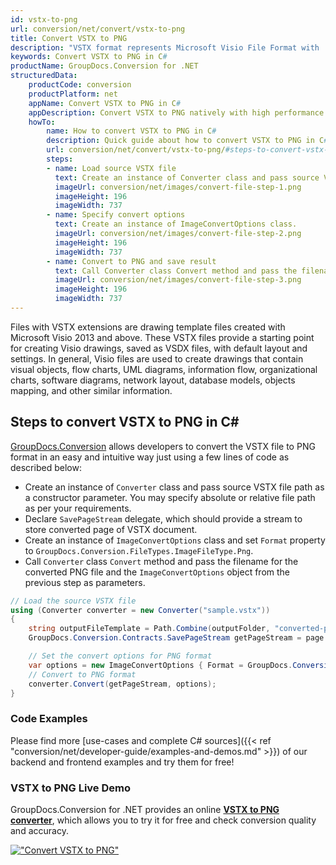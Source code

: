 ```yaml
---
id: vstx-to-png
url: conversion/net/convert/vstx-to-png
title: Convert VSTX to PNG
description: "VSTX format represents Microsoft Visio File Format with .vstx extension. Learn how to convert VSTX to PNG file programmatically in C# language using GroupDocs.Conversion for .NET library."
keywords: Convert VSTX to PNG in C#
productName: GroupDocs.Conversion for .NET
structuredData:
    productCode: conversion
    productPlatform: net
    appName: Convert VSTX to PNG in C#
    appDescription: Convert VSTX to PNG natively with high performance using C# language and server side GroupDocs.Conversion for .NET APIs, without the use of any software like Microsoft or Open Office.
    howTo:
        name: How to convert VSTX to PNG in C# 
        description: Quick guide about how to convert VSTX to PNG in C# with high performance and accuracy.
        url: conversion/net/convert/vstx-to-png/#steps-to-convert-vstx-to-png-in-c
        steps:
        - name: Load source VSTX file 
          text: Create an instance of Converter class and pass source VSTX file path as a constructor parameter. You may specify absolute or relative file path as per your requirements. 
          imageUrl: conversion/net/images/convert-file-step-1.png
          imageHeight: 196
          imageWidth: 737
        - name: Specify convert options 
          text: Create an instance of ImageConvertOptions class.
          imageUrl: conversion/net/images/convert-file-step-2.png
          imageHeight: 196
          imageWidth: 737
        - name: Convert to PNG and save result 
          text: Call Converter class Convert method and pass the filename for the converted HTML file and the ImageConvertOptions object from the previous step as parameters.
          imageUrl: conversion/net/images/convert-file-step-3.png
          imageHeight: 196
          imageWidth: 737
---
```


Files with VSTX extensions are drawing template files created with Microsoft Visio 2013 and above. These VSTX files provide a starting point for creating Visio drawings, saved as VSDX files, with default layout and settings. In general, Visio files are used to create drawings that contain visual objects, flow charts, UML diagrams, information flow, organizational charts, software diagrams, network layout, database models, objects mapping, and other similar information.

## Steps to convert VSTX to PNG in C#

[GroupDocs.Conversion](https://products.groupdocs.com/conversion/net) allows developers to convert the VSTX file to PNG format in an easy and intuitive way just using a few lines of code as described below:

* Create an instance of `Converter` class and pass source VSTX file path as a constructor parameter. You may specify absolute or relative file path as per your requirements. 
* Declare `SavePageStream` delegate, which should provide a stream to store converted page of VSTX document.
* Create an instance of `ImageConvertOptions` class and set `Format` property to `GroupDocs.Conversion.FileTypes.ImageFileType.Png`.
* Call `Converter` class `Convert` method and pass the filename for the converted PNG file and the `ImageConvertOptions` object from the previous step as parameters.

```csharp
// Load the source VSTX file
using (Converter converter = new Converter("sample.vstx"))
{
    string outputFileTemplate = Path.Combine(outputFolder, "converted-page-{0}.png");
    GroupDocs.Conversion.Contracts.SavePageStream getPageStream = page => new FileStream(string.Format(outputFileTemplate, page), FileMode.Create);

    // Set the convert options for PNG format
    var options = new ImageConvertOptions { Format = GroupDocs.Conversion.FileTypes.ImageFileType.Png };   
    // Convert to PNG format
    converter.Convert(getPageStream, options);
}
```

### Code Examples

Please find more [use-cases and complete C# sources]({{< ref "conversion/net/developer-guide/examples-and-demos.md" >}}) of our backend and frontend examples and try them for free!

### VSTX to PNG Live Demo

GroupDocs.Conversion for .NET provides an online [**VSTX to PNG converter**](https://products.groupdocs.app/conversion/vstx-to-png), which allows you to try it for free and check conversion quality and accuracy.

[!["Convert VSTX to PNG"](conversion/net/images/convert-to-png/convert-vstx-to-png.png)](https://products.groupdocs.app/conversion/vstx-to-png)